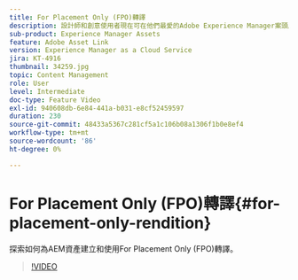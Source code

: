 ```yaml
---
title: For Placement Only (FPO)轉譯
description: 設計師和創意使用者現在可在他們最愛的Adobe Experience Manager案頭應用程式中使用Adobe Creative Cloud資產。 適用於Adobe Creative Cloud Enterprise的Adobe Asset Link擴充功能加強在Creative Cloud工具(如Adobe Photoshop、InDesign和Illustrator)中搜尋和瀏覽、排序、預覽、上傳資產、取出、修改、存回和檢視AEM資產的中繼資料的功能。
sub-product: Experience Manager Assets
feature: Adobe Asset Link
version: Experience Manager as a Cloud Service
jira: KT-4916
thumbnail: 34259.jpg
topic: Content Management
role: User
level: Intermediate
doc-type: Feature Video
exl-id: 940608db-6e84-441a-b031-e8cf52459597
duration: 230
source-git-commit: 48433a5367c281cf5a1c106b08a1306f1b0e8ef4
workflow-type: tm+mt
source-wordcount: '86'
ht-degree: 0%

---
```


# For Placement Only (FPO)轉譯{#for-placement-only-rendition}

探索如何為AEM資產建立和使用For Placement Only (FPO)轉譯。

>[!VIDEO](https://video.tv.adobe.com/v/34259?quality=12&learn=on)
